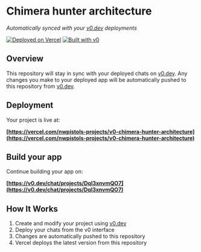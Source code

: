 # Chimera hunter architecture

*Automatically synced with your [v0.dev](https://v0.dev) deployments*

[![Deployed on Vercel](https://img.shields.io/badge/Deployed%20on-Vercel-black?style=for-the-badge&logo=vercel)](https://vercel.com/nwpistols-projects/v0-chimera-hunter-architecture)
[![Built with v0](https://img.shields.io/badge/Built%20with-v0.dev-black?style=for-the-badge)](https://v0.dev/chat/projects/Dql3xnvmQO7)

## Overview

This repository will stay in sync with your deployed chats on [v0.dev](https://v0.dev).
Any changes you make to your deployed app will be automatically pushed to this repository from [v0.dev](https://v0.dev).

## Deployment

Your project is live at:

**[https://vercel.com/nwpistols-projects/v0-chimera-hunter-architecture](https://vercel.com/nwpistols-projects/v0-chimera-hunter-architecture)**

## Build your app

Continue building your app on:

**[https://v0.dev/chat/projects/Dql3xnvmQO7](https://v0.dev/chat/projects/Dql3xnvmQO7)**

## How It Works

1. Create and modify your project using [v0.dev](https://v0.dev)
2. Deploy your chats from the v0 interface
3. Changes are automatically pushed to this repository
4. Vercel deploys the latest version from this repository
